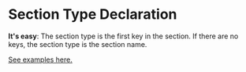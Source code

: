 # Section Type Declaration

**It's easy**: The section type is the first key in the section. If there are no
keys, the section type is the section name.

[See examples here.](http://localhost:8000/ihucos/panini/tutorial/#section-type-declaration)
